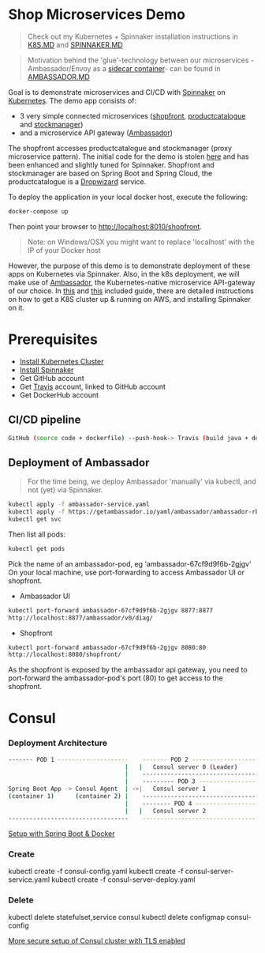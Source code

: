 # Shop Microservices Demo 

> Check out my Kubernetes + Spinnaker installation instructions in [K8S.MD](./K8S.MD) and [SPINNAKER.MD](./SPINNAKER.MD)

> Motivation behind the 'glue'-technology between our microservices -Ambassador/Envoy as a [sidecar container](https://kubernetes.io/blog/2015/06/the-distributed-system-toolkit-patterns/)- can be found in [AMBASSADOR.MD](./AMBASSADOR.MD)

Goal is to demonstrate microservices and CI/CD with [Spinnaker](https://www.spinnaker.io/) on [Kubernetes](https://kubernetes.io/).
The demo app consists of:
* 3 very simple connected microservices ([shopfront](https://github.com/cbonami/shopfront), [productcatalogue](https://github.com/cbonami/productcatalogue) and [stockmanager](https://github.com/cbonami/stockmanager)) 
* and a microservice API gateway ([Ambassador](https://blog.getambassador.io/))

The shopfront accesses productcatalogue and stockmanager (proxy microservice pattern).
The initial code for the demo is stolen [here](https://www.oreilly.com/ideas/how-to-manage-docker-containers-in-kubernetes-with-java) and has been enhanced and slightly tuned for Spinnaker.
Shopfront and stockmanager are based on Spring Boot and Spring Cloud, the productcatalogue is a [Dropwizard](https://www.dropwizard.io/1.3.2/docs/#) service.

To deploy the application in your local docker host, execute the following:
```bash 
docker-compose up
```
Then point your browser to [http://localhost:8010/shopfront](http://localhost:8010/shopfront).

> Note: on Windows/OSX you might want to replace 'localhost' with the IP of your Docker host

However, the purpose of this demo is to demonstrate deployment of these apps on Kubernetes via Spinnaker.
Also, in the k8s deployment, we will make use of [Ambassador](https://blog.getambassador.io/), the Kubernetes-native microservice API-gateway of our choice.
In [this](./K8S.MD) and [this](./SPINNAKER.MD) included guide, there are detailed instructions on how to get a K8S cluster up & running on AWS, and installing Spinnaker on it.

# Prerequisites
 
* [Install Kubernetes Cluster](./K8S.MD)
* [Install Spinnaker](./SPINNAKER.MD)
* Get GitHub account
* Get [Travis](https://travis-ci.org/) account, linked to GitHub account
* Get DockerHub account

## CI/CD pipeline

```bash 
GitHub (source code + dockerfile) --push-hook-> Travis (build java + docker image) --push docker image--> docker hub --polling-> spinnaker --deploy-> k8s (AWS)
```

## Deployment of Ambassador

> For the time being, we deploy Ambassador 'manually' via kubectl, and not (yet) via Spinnaker.

```bash
kubectl apply -f ambassador-service.yaml
kubectl apply -f https://getambassador.io/yaml/ambassador/ambassador-rbac.yaml 
kubectl get svc
```
Then list all pods:
```bash 
kubectl get pods
```
Pick the name of an ambassador-pod, eg 'ambassador-67cf9d9f6b-2gjgv'
On your local machine, use port-forwarding to access Ambassador UI or shopfront.
* Ambassador UI
```bash
kubectl port-forward ambassador-67cf9d9f6b-2gjgv 8877:8877
http://localhost:8877/ambassador/v0/diag/
``` 
* Shopfront
```bash
kubectl port-forward ambassador-67cf9d9f6b-2gjgv 8080:80
http://localhost:8080/shopfront/
``` 

As the shopfront is exposed by the ambassador api gateway, you need to port-forward the ambassador-pod's port (80) to get access to the shopfront.

# Consul 

### Deployment Architecture

```bash 
------- POD 1 --------------------    ------- POD 2 ----------------------
                                 |   |   Consul server 0 (Leader)         |
                                 |    ------------------------------------
                                 |    --------- POD 3 --------------------  
Spring Boot App -> Consul Agent  | ->|   Consul server 1                  |
(container 1)      (container 2) |    ------------------------------------
                                 |    -------- POD 4 ---------------------       
                                 |   |   Consul server 2                  |
----------------------------------    ------------------------------------
```

[Setup with Spring Boot & Docker](https://hariinfo.github.io/notes/Spring-Consul-Kubernetes)

### Create

kubectl create -f consul-config.yaml
kubectl create -f consul-server-service.yaml
kubectl create -f consul-server-deploy.yaml


### Delete

kubectl delete statefulset,service consul
kubectl delete configmap consul-config


[More secure setup of Consul cluster with TLS enabled](https://github.com/kelseyhightower/consul-on-kubernetes)